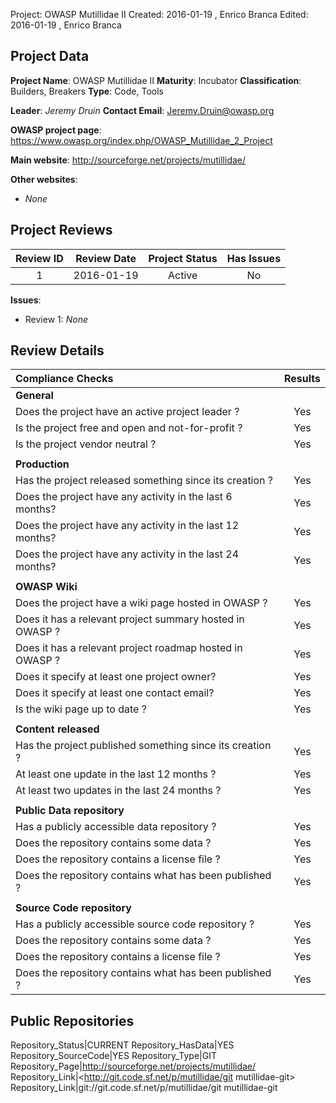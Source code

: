 Project:     OWASP Mutillidae II
Created:     2016-01-19 , Enrico Branca
Edited:      2016-01-19 , Enrico Branca


[//]: # (BE SURE THERE ARE NO EMPTY LINES BEFORE 'Project')
[//]: # (end each line of the metadata with TWO spaces before the newline)
[//]: # (insert TWO blank lines after the metadata)
[//]: # (<ADD YOUR TEXT STARTING FROM HERE>)



## Project Data

**Project Name**: OWASP Mutillidae II
**Maturity**: Incubator
**Classification**:  Builders, Breakers
**Type**: Code, Tools

**Leader**: *Jeremy Druin*
**Contact Email**: <Jeremy.Druin@owasp.org>


**OWASP project page**:
<https://www.owasp.org/index.php/OWASP_Mutillidae_2_Project>

**Main website**:
<http://sourceforge.net/projects/mutillidae/>

**Other websites**:
- *None*

## Project Reviews

| **Review ID** |   **Review Date**   |  **Project Status** |  **Has Issues**  |
|:-------------:|:-------------------:|:-------------------:|:----------------:|
| 1             | 2016-01-19          |    Active           |     No           |

**Issues**:
- Review 1:  *None*


## Review Details

|     **Compliance Checks**                                   |    **Results**     |
|:------------------------------------------------------------|:------------------:|
|     **General**                                             |                    |
| Does the project have an active project leader ?            |      Yes           |
| Is the project free and open and not-for-profit ?           |      Yes           |
| Is the project vendor neutral ?                             |      Yes           |
|                                                             |                    |
|     **Production**                                          |                    |
| Has the project released something since its creation ?     |      Yes           |
| Does the project have any activity in the last 6 months?    |      Yes           |
| Does the project have any activity in the last 12 months?   |      Yes           |
| Does the project have any activity in the last 24 months?   |      Yes           |
|                                                             |                    |
|     **OWASP Wiki**                                          |                    |
| Does the project have a wiki page hosted in OWASP ?         |      Yes           |
| Does it has a relevant project summary hosted in OWASP ?    |      Yes           |
| Does it has a relevant project roadmap hosted in OWASP ?    |      Yes           |
| Does it specify at least one project owner?                 |      Yes           |
| Does it specify at least one contact email?                 |      Yes           |
| Is the wiki page up to date ?                               |      Yes           |
|                                                             |                    |
|     **Content released**                                    |                    |
| Has the project published something since its creation ?    |      Yes           |
| At least one update in the last 12 months ?                 |      Yes           |
| At least two updates in the last 24 months ?                |      Yes           |
|                                                             |                    |
|     **Public Data repository**                              |                    |
| Has a publicly accessible data repository ?                 |      Yes           |
| Does the repository contains some data ?                    |      Yes           |
| Does the repository contains a license file ?               |      Yes           |
| Does the repository contains what has been published ?      |      Yes           |
|                                                             |                    |
|     **Source Code repository**                              |                    |
| Has a publicly accessible source code repository ?          |      Yes           |
| Does the repository contains some data ?                    |      Yes           |
| Does the repository contains a license file ?               |      Yes           |
| Does the repository contains what has been published ?      |      Yes           |



## Public Repositories

Repository_Status|CURRENT
Repository_HasData|YES
Repository_SourceCode|YES
Repository_Type|GIT
Repository_Page|<http://sourceforge.net/projects/mutillidae/>
Repository_Link|<http://git.code.sf.net/p/mutillidae/git mutillidae-git>
Repository_Link|git://git.code.sf.net/p/mutillidae/git mutillidae-git


[//]: # (<STOP HERE - do not write anything after this point !!! >)
